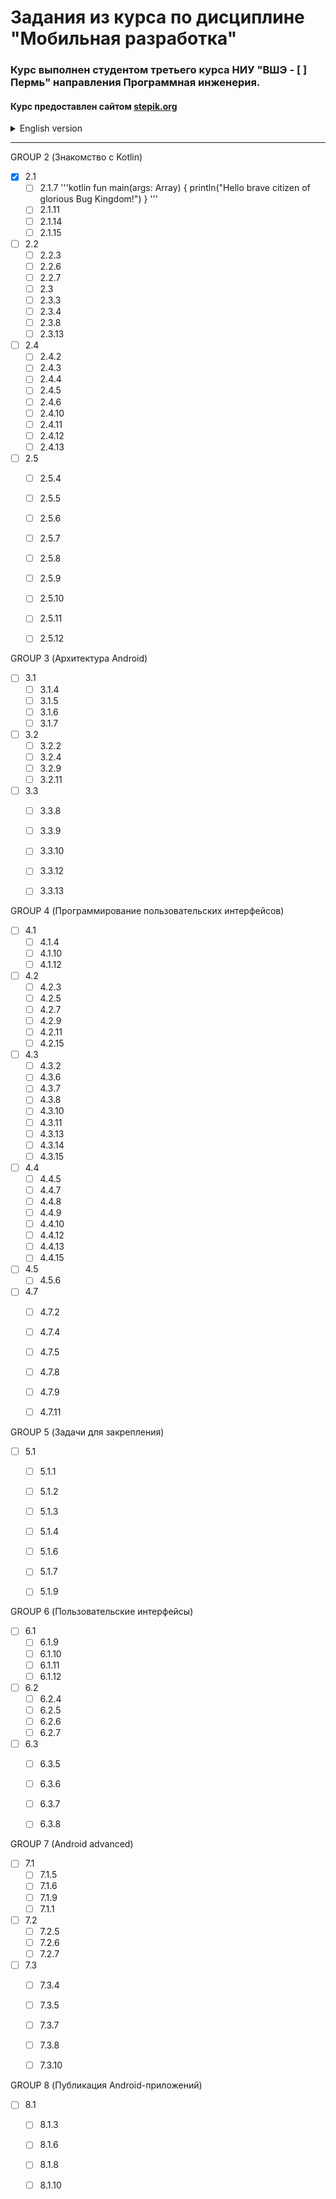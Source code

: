 # Задания из курса по дисциплине "Мобильная разработка"

### Курс выполнен студентом третьего курса НИУ "ВШЭ - [ ] Пермь" направления Программная инженерия.

#### Курс предоставлен сайтом [stepik.org](https://stepik.org/)

<details>
<summary>English version</summary>

# Tasks from the course "Mobile development"

### The course was conducted by a third-year Software engineering student from "HSE-Perm".

#### The course is provided by the website [stepik.org](https://stepik.org/)
</details>

_______________________

GROUP 2 (Знакомство с Kotlin)
- [X] 2.1
    - [ ] 2.1.7
	'''kotlin
	fun main(args: Array<String>) { println("Hello brave citizen of glorious Bug Kingdom!") }
	'''
    - [ ] 2.1.11
    - [ ] 2.1.14
    - [ ] 2.1.15
- [ ] 2.2
    - [ ] 2.2.3
    - [ ] 2.2.6
    - [ ] 2.2.7
    - [ ] 2.3
    - [ ] 2.3.3
    - [ ] 2.3.4
    - [ ] 2.3.8
    - [ ] 2.3.13
- [ ] 2.4
    - [ ] 2.4.2
    - [ ] 2.4.3
    - [ ] 2.4.4
    - [ ] 2.4.5
    - [ ] 2.4.6
    - [ ] 2.4.10
    - [ ] 2.4.11
    - [ ] 2.4.12
    - [ ] 2.4.13
- [ ] 2.5
    - [ ] 2.5.4
    - [ ] 2.5.5
    - [ ] 2.5.6
    - [ ] 2.5.7
    - [ ] 2.5.8
    - [ ] 2.5.9
    - [ ] 2.5.10
    - [ ] 2.5.11
    - [ ] 2.5.12



GROUP 3 (Архитектура Android)
- [ ] 3.1
    - [ ] 3.1.4
    - [ ] 3.1.5
    - [ ] 3.1.6
    - [ ] 3.1.7
- [ ] 3.2
    - [ ] 3.2.2
    - [ ] 3.2.4
    - [ ] 3.2.9
    - [ ] 3.2.11
- [ ] 3.3
    - [ ] 3.3.8
    - [ ] 3.3.9
    - [ ] 3.3.10
    - [ ] 3.3.12
    - [ ] 3.3.13



GROUP 4 (Программирование пользовательских интерфейсов)
- [ ] 4.1
    - [ ] 4.1.4
    - [ ] 4.1.10
    - [ ] 4.1.12
- [ ] 4.2
    - [ ] 4.2.3
    - [ ] 4.2.5
    - [ ] 4.2.7
    - [ ] 4.2.9
    - [ ] 4.2.11
    - [ ] 4.2.15
- [ ] 4.3
    - [ ] 4.3.2
    - [ ] 4.3.6
    - [ ] 4.3.7
    - [ ] 4.3.8
    - [ ] 4.3.10
    - [ ] 4.3.11
    - [ ] 4.3.13
    - [ ] 4.3.14
    - [ ] 4.3.15
- [ ] 4.4
    - [ ] 4.4.5
    - [ ] 4.4.7
    - [ ] 4.4.8
    - [ ] 4.4.9
    - [ ] 4.4.10
    - [ ] 4.4.12
    - [ ] 4.4.13
    - [ ] 4.4.15
- [ ] 4.5
    - [ ] 4.5.6
- [ ] 4.7
    - [ ] 4.7.2
    - [ ] 4.7.4
    - [ ] 4.7.5
    - [ ] 4.7.8
    - [ ] 4.7.9
    - [ ] 4.7.11



GROUP 5 (Задачи для закрепления)
- [ ] 5.1
    - [ ] 5.1.1
    - [ ] 5.1.2
    - [ ] 5.1.3
    - [ ] 5.1.4
    - [ ] 5.1.6
    - [ ] 5.1.7
    - [ ] 5.1.9



GROUP 6 (Пользовательские интерфейсы)
- [ ] 6.1
    - [ ] 6.1.9
    - [ ] 6.1.10
    - [ ] 6.1.11
    - [ ] 6.1.12
- [ ] 6.2
    - [ ] 6.2.4
    - [ ] 6.2.5
    - [ ] 6.2.6
    - [ ] 6.2.7
- [ ] 6.3
    - [ ] 6.3.5
    - [ ] 6.3.6
    - [ ] 6.3.7
    - [ ] 6.3.8



GROUP 7 (Android advanced)
- [ ] 7.1
    - [ ] 7.1.5
    - [ ] 7.1.6
    - [ ] 7.1.9
    - [ ] 7.1.1
- [ ] 7.2
    - [ ] 7.2.5
    - [ ] 7.2.6
    - [ ] 7.2.7
- [ ] 7.3
    - [ ] 7.3.4
    - [ ] 7.3.5
    - [ ] 7.3.7
    - [ ] 7.3.8
    - [ ] 7.3.10



GROUP 8 (Публикация Android-приложений)
- [ ] 8.1
    - [ ] 8.1.3
    - [ ] 8.1.6
    - [ ] 8.1.8
    - [ ] 8.1.10


